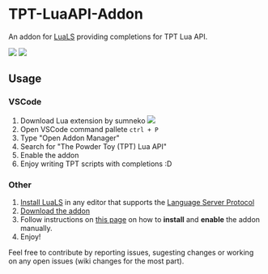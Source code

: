 # TPT-LuaAPI-Addon
An addon for [LuaLS](https://luals.github.io/) providing completions for TPT Lua API.

![](https://i.imgur.com/vEetcJe.png)
![](https://i.imgur.com/u0zzBRi.png)

## Usage
### VSCode
1. Download Lua extension by sumneko ![](https://i.imgur.com/VkMtwQj.png)
2. Open VSCode command pallete `ctrl + P`
3. Type "Open Addon Manager"
4. Search for "The Powder Toy (TPT) Lua API"
5. Enable the addon
6. Enjoy writing TPT scripts with completions :D
### Other
1. [Install LuaLS](https://luals.github.io/#install) in any editor that supports the [Language Server Protocol](https://microsoft.github.io/language-server-protocol/)
2. [Download the addon](https://github.com/Maticzpl/TPT-LuaAPI-Addon/archive/refs/heads/publish.zip)
3. Follow instructions on [this page](https://luals.github.io/wiki/addons/#installing-addons) on how to **install** and **enable** the addon manually.
4. Enjoy!

Feel free to contribute by reporting issues, sugesting changes or working on any open issues (wiki changes for the most part).

